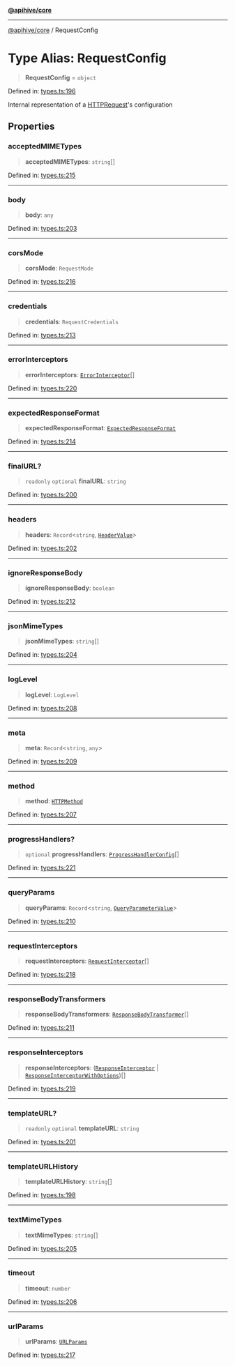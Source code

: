 [**@apihive/core**](../README.md)

***

[@apihive/core](../globals.md) / RequestConfig

# Type Alias: RequestConfig

> **RequestConfig** = `object`

Defined in: [types.ts:196](https://github.com/cleverplatypus/apihive-core/blob/41e3c1cea55590dc03062ff0c7aaa365f3b52362/src/types.ts#L196)

Internal representation of a [HTTPRequest](../classes/HTTPRequest.md)'s configuration

## Properties

### acceptedMIMETypes

> **acceptedMIMETypes**: `string`[]

Defined in: [types.ts:215](https://github.com/cleverplatypus/apihive-core/blob/41e3c1cea55590dc03062ff0c7aaa365f3b52362/src/types.ts#L215)

***

### body

> **body**: `any`

Defined in: [types.ts:203](https://github.com/cleverplatypus/apihive-core/blob/41e3c1cea55590dc03062ff0c7aaa365f3b52362/src/types.ts#L203)

***

### corsMode

> **corsMode**: `RequestMode`

Defined in: [types.ts:216](https://github.com/cleverplatypus/apihive-core/blob/41e3c1cea55590dc03062ff0c7aaa365f3b52362/src/types.ts#L216)

***

### credentials

> **credentials**: `RequestCredentials`

Defined in: [types.ts:213](https://github.com/cleverplatypus/apihive-core/blob/41e3c1cea55590dc03062ff0c7aaa365f3b52362/src/types.ts#L213)

***

### errorInterceptors

> **errorInterceptors**: [`ErrorInterceptor`](ErrorInterceptor.md)[]

Defined in: [types.ts:220](https://github.com/cleverplatypus/apihive-core/blob/41e3c1cea55590dc03062ff0c7aaa365f3b52362/src/types.ts#L220)

***

### expectedResponseFormat

> **expectedResponseFormat**: [`ExpectedResponseFormat`](ExpectedResponseFormat.md)

Defined in: [types.ts:214](https://github.com/cleverplatypus/apihive-core/blob/41e3c1cea55590dc03062ff0c7aaa365f3b52362/src/types.ts#L214)

***

### finalURL?

> `readonly` `optional` **finalURL**: `string`

Defined in: [types.ts:200](https://github.com/cleverplatypus/apihive-core/blob/41e3c1cea55590dc03062ff0c7aaa365f3b52362/src/types.ts#L200)

***

### headers

> **headers**: `Record`\<`string`, [`HeaderValue`](HeaderValue.md)\>

Defined in: [types.ts:202](https://github.com/cleverplatypus/apihive-core/blob/41e3c1cea55590dc03062ff0c7aaa365f3b52362/src/types.ts#L202)

***

### ignoreResponseBody

> **ignoreResponseBody**: `boolean`

Defined in: [types.ts:212](https://github.com/cleverplatypus/apihive-core/blob/41e3c1cea55590dc03062ff0c7aaa365f3b52362/src/types.ts#L212)

***

### jsonMimeTypes

> **jsonMimeTypes**: `string`[]

Defined in: [types.ts:204](https://github.com/cleverplatypus/apihive-core/blob/41e3c1cea55590dc03062ff0c7aaa365f3b52362/src/types.ts#L204)

***

### logLevel

> **logLevel**: `LogLevel`

Defined in: [types.ts:208](https://github.com/cleverplatypus/apihive-core/blob/41e3c1cea55590dc03062ff0c7aaa365f3b52362/src/types.ts#L208)

***

### meta

> **meta**: `Record`\<`string`, `any`\>

Defined in: [types.ts:209](https://github.com/cleverplatypus/apihive-core/blob/41e3c1cea55590dc03062ff0c7aaa365f3b52362/src/types.ts#L209)

***

### method

> **method**: [`HTTPMethod`](HTTPMethod.md)

Defined in: [types.ts:207](https://github.com/cleverplatypus/apihive-core/blob/41e3c1cea55590dc03062ff0c7aaa365f3b52362/src/types.ts#L207)

***

### progressHandlers?

> `optional` **progressHandlers**: [`ProgressHandlerConfig`](ProgressHandlerConfig.md)[]

Defined in: [types.ts:221](https://github.com/cleverplatypus/apihive-core/blob/41e3c1cea55590dc03062ff0c7aaa365f3b52362/src/types.ts#L221)

***

### queryParams

> **queryParams**: `Record`\<`string`, [`QueryParameterValue`](QueryParameterValue.md)\>

Defined in: [types.ts:210](https://github.com/cleverplatypus/apihive-core/blob/41e3c1cea55590dc03062ff0c7aaa365f3b52362/src/types.ts#L210)

***

### requestInterceptors

> **requestInterceptors**: [`RequestInterceptor`](RequestInterceptor.md)[]

Defined in: [types.ts:218](https://github.com/cleverplatypus/apihive-core/blob/41e3c1cea55590dc03062ff0c7aaa365f3b52362/src/types.ts#L218)

***

### responseBodyTransformers

> **responseBodyTransformers**: [`ResponseBodyTransformer`](ResponseBodyTransformer.md)[]

Defined in: [types.ts:211](https://github.com/cleverplatypus/apihive-core/blob/41e3c1cea55590dc03062ff0c7aaa365f3b52362/src/types.ts#L211)

***

### responseInterceptors

> **responseInterceptors**: ([`ResponseInterceptor`](ResponseInterceptor.md) \| [`ResponseInterceptorWithOptions`](ResponseInterceptorWithOptions.md))[]

Defined in: [types.ts:219](https://github.com/cleverplatypus/apihive-core/blob/41e3c1cea55590dc03062ff0c7aaa365f3b52362/src/types.ts#L219)

***

### templateURL?

> `readonly` `optional` **templateURL**: `string`

Defined in: [types.ts:201](https://github.com/cleverplatypus/apihive-core/blob/41e3c1cea55590dc03062ff0c7aaa365f3b52362/src/types.ts#L201)

***

### templateURLHistory

> **templateURLHistory**: `string`[]

Defined in: [types.ts:198](https://github.com/cleverplatypus/apihive-core/blob/41e3c1cea55590dc03062ff0c7aaa365f3b52362/src/types.ts#L198)

***

### textMimeTypes

> **textMimeTypes**: `string`[]

Defined in: [types.ts:205](https://github.com/cleverplatypus/apihive-core/blob/41e3c1cea55590dc03062ff0c7aaa365f3b52362/src/types.ts#L205)

***

### timeout

> **timeout**: `number`

Defined in: [types.ts:206](https://github.com/cleverplatypus/apihive-core/blob/41e3c1cea55590dc03062ff0c7aaa365f3b52362/src/types.ts#L206)

***

### urlParams

> **urlParams**: [`URLParams`](URLParams.md)

Defined in: [types.ts:217](https://github.com/cleverplatypus/apihive-core/blob/41e3c1cea55590dc03062ff0c7aaa365f3b52362/src/types.ts#L217)
